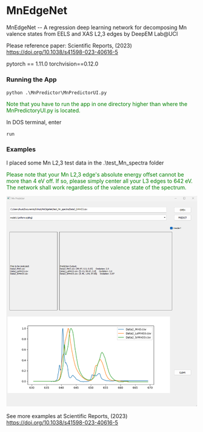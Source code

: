# MnEdgeNet
MnEdgeNet -- A regression deep learning network for decomposing Mn valence states from EELS and XAS L2,3 edges
by DeepEM Lab@UCI

Please reference paper: Scientific Reports, (2023) https://doi.org/10.1038/s41598-023-40616-5

pytorch == 1.11.0
torchvision==0.12.0

### Running the App
```
python .\MnPredictor\MnPredictorUI.py
```
<font color="green">Note that you have to run the app in one directory higher than where the MnPredictoryUI.py is located.</font>

In DOS terminal, enter
```
run
```

### Examples
I placed some Mn L2,3 test data in the .\test_Mn_spectra folder

<font color="green"> Please note that your Mn L2,3 edge's absolute energy offset cannot be more than 4 eV off. If so, please simply center all your L3 edges to 642 eV. The network shall work regardless of the valence state of the spectrum. </font>

<p align="left"><img src="test_img/example1.png" width="900"\></p>

See more examples at Scientific Reports, (2023) https://doi.org/10.1038/s41598-023-40616-5
